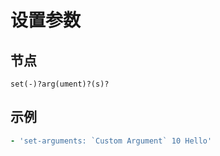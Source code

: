 # 设置参数

## 节点

```text
set(-)?arg(ument)?(s)?
```

## 示例

```yaml
- 'set-arguments: `Custom Argument` 10 Hello'
```

